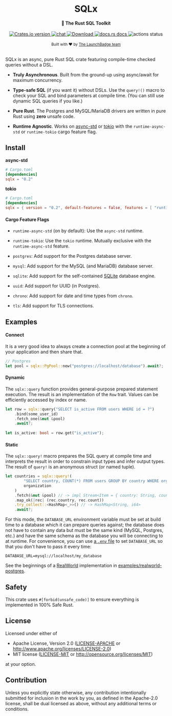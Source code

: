 <h1 align="center">SQLx</h1>
<div align="center">
 <strong>
   🧰 The Rust SQL Toolkit
 </strong>
</div>

<br />

<div align="center">
  <!-- Version -->
  <a href="https://crates.io/crates/sqlx">
    <img src="https://img.shields.io/crates/v/sqlx.svg?style=flat-square"
    alt="Crates.io version" />
  </a>
  <!-- Discord -->
  <a href="https://discord.gg/uuruzJ7">
    <img src="https://img.shields.io/discord/665528275556106240?style=flat-square" alt="chat" />
  </a>
  <!-- Downloads -->
  <a href="https://crates.io/crates/sqlx">
    <img src="https://img.shields.io/crates/d/sqlx.svg?style=flat-square"
      alt="Download" />
  </a>
  <!-- Docs -->
  <a href="https://docs.rs/sqlx">
    <img src="https://img.shields.io/badge/docs-latest-blue.svg?style=flat-square"
      alt="docs.rs docs" />
  </a>
  <!-- Github Actions -->
  <img src="https://img.shields.io/github/workflow/status/launchbadge/sqlx/Rust?style=flat-square" alt="actions status" />
</div>

<br />

<div align="center">
  <sub>Built with ❤️ by <a href="https://launchbadge.com">The LaunchBadge team</a>
</div>

<br />

SQLx is an async, pure Rust SQL crate featuring compile-time checked queries without a DSL.

 * **Truly Asynchronous**. Built from the ground-up using async/await for maximum concurrency.

 * **Type-safe SQL** (if you want it) without DSLs. Use the `query!()` macro to check your SQL and bind parameters at 
 compile time. (You can still use dynamic SQL queries if you like.)

 * **Pure Rust**. The Postgres and MySQL/MariaDB drivers are written in pure Rust using **zero** unsafe code.
 
 * **Runtime Agnostic**. Works on [async-std](https://crates.io/crates/async-std) or [tokio](https://crates.io/crates/tokio) with the `runtime-async-std` or `runtime-tokio` cargo feature flag.

## Install

**async-std**

```toml
# Cargo.toml
[dependencies]
sqlx = "0.2"
```

**tokio**

```toml
# Cargo.toml
[dependencies]
sqlx = { version = "0.2", default-features = false, features = [ "runtime-tokio", "macros" ] }
```

#### Cargo Feature Flags

 * `runtime-async-std` (on by default): Use the `async-std` runtime.
 
 * `runtime-tokio`: Use the `tokio` runtime. Mutually exclusive with the `runtime-async-std` feature.
 
 * `postgres`: Add support for the Postgres database server.
 
 * `mysql`: Add support for the MySQL (and MariaDB) database server.
 
 * `sqlite`: Add support for the self-contained [SQLite](https://sqlite.org/) database engine.
 
 * `uuid`: Add support for UUID (in Postgres).
 
 * `chrono`: Add support for date and time types from `chrono`.
 
 * `tls`: Add support for TLS connections.

## Examples

#### Connect

It is a very good idea to always create a connection pool at the beginning of your application and then share that.

```rust
// Postgres
let pool = sqlx::PgPool::new("postgres://localhost/database").await?;
```

#### Dynamic

The `sqlx::query` function provides general-purpose prepared statement execution. 
The result is an implementation of the `Row` trait. Values can be efficiently accessed by index or name.

```rust
let row = sqlx::query("SELECT is_active FROM users WHERE id = ?")
    .bind(some_user_id)
    .fetch_one(&mut &pool)
    .await?;
    
let is_active: bool = row.get("is_active");
```

#### Static

The `sqlx::query!` macro prepares the SQL query at compile time and interprets the result in order to constrain input types and 
infer output types. The result of `query!` is an anonymous struct (or named tuple).

```rust
let countries = sqlx::query!(
        "SELECT country, COUNT(*) FROM users GROUP BY country WHERE organization = ?", 
        organization
    )
    .fetch(&mut &pool) // -> impl Stream<Item = { country: String, count: i64 }>
    .map_ok(|rec| (rec.country, rec.count))
    .try_collect::<HashMap<_>>() // -> HashMap<String, i64>
    .await?;
```

For this mode, the `DATABASE_URL` environment variable must be set at build time to a database which it can prepare queries
against; the database does not have to contain any data but must be the same kind (MySQL, Postgres, etc.) and have the same schema as the database you will be connecting to at runtime. For convenience, you can use [a `.env` file](https://github.com/dotenv-rs/dotenv#examples) to set `DATABASE_URL` so that you don't have to pass it every time:

```
DATABASE_URL=mysql://localhost/my_database
```

See the beginnings of a [RealWorld](https://github.com/gothinkster/realworld/tree/master/api#users-for-authentication) implementation in [examples/realworld-postgres](./examples/realworld-postgres).

## Safety

This crate uses `#[forbid(unsafe_code)]` to ensure everything is implemented in 100% Safe Rust.

## License

Licensed under either of

 * Apache License, Version 2.0
   ([LICENSE-APACHE](LICENSE-APACHE) or http://www.apache.org/licenses/LICENSE-2.0)
 * MIT license
   ([LICENSE-MIT](LICENSE-MIT) or http://opensource.org/licenses/MIT)

at your option.

## Contribution

Unless you explicitly state otherwise, any contribution intentionally submitted
for inclusion in the work by you, as defined in the Apache-2.0 license, shall be
dual licensed as above, without any additional terms or conditions.

